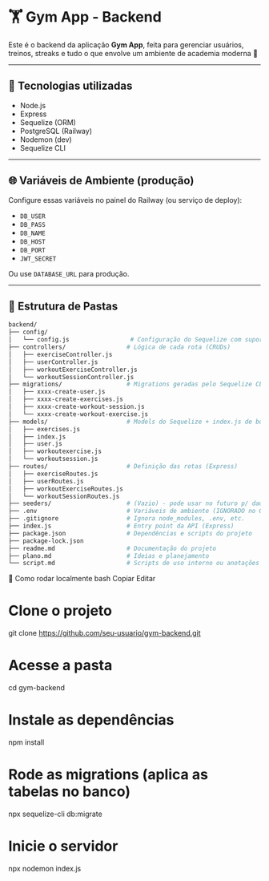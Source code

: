 # 🏋️ Gym App - Backend

Este é o backend da aplicação **Gym App**, feita para gerenciar usuários, treinos, streaks e tudo o que envolve um ambiente de academia moderna 💪

---

## 🔧 Tecnologias utilizadas

- Node.js
- Express
- Sequelize (ORM)
- PostgreSQL (Railway)
- Nodemon (dev)
- Sequelize CLI

---

## 🌐 Variáveis de Ambiente (produção)

Configure essas variáveis no painel do Railway (ou serviço de deploy):

- `DB_USER`
- `DB_PASS`
- `DB_NAME`
- `DB_HOST`
- `DB_PORT`
- `JWT_SECRET`

Ou use `DATABASE_URL` para produção.

---

## 📁 Estrutura de Pastas

```bash
backend/
├── config/
│   └── config.js                 # Configuração do Sequelize com suporte a .env
├── controllers/                 # Lógica de cada rota (CRUDs)
│   ├── exerciseController.js
│   ├── userController.js
│   ├── workoutExerciseController.js
│   └── workoutSessionController.js
├── migrations/                  # Migrations geradas pelo Sequelize CLI
│   ├── xxxx-create-user.js
│   ├── xxxx-create-exercises.js
│   ├── xxxx-create-workout-session.js
│   └── xxxx-create-workout-exercise.js
├── models/                      # Models do Sequelize + index.js de boot
│   ├── exercises.js
│   ├── index.js
│   ├── user.js
│   ├── workoutexercise.js
│   └── workoutsession.js
├── routes/                      # Definição das rotas (Express)
│   ├── exerciseRoutes.js
│   ├── userRoutes.js
│   ├── workoutExerciseRoutes.js
│   └── workoutSessionRoutes.js
├── seeders/                     # (Vazio) - pode usar no futuro p/ dados fake
├── .env                         # Variáveis de ambiente (IGNORADO no Git)
├── .gitignore                   # Ignora node_modules, .env, etc.
├── index.js                     # Entry point da API (Express)
├── package.json                 # Dependências e scripts do projeto
├── package-lock.json
├── readme.md                    # Documentação do projeto
├── plano.md                     # Ideias e planejamento
└── script.md                    # Scripts de uso interno ou anotações
```
🚀 Como rodar localmente
bash
Copiar
Editar
# Clone o projeto
git clone https://github.com/seu-usuario/gym-backend.git

# Acesse a pasta
cd gym-backend

# Instale as dependências
npm install

# Rode as migrations (aplica as tabelas no banco)
npx sequelize-cli db:migrate

# Inicie o servidor
npx nodemon index.js
